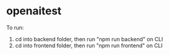 # openaitest

To run:

1. cd into backend folder, then run "npm run backend" on CLI
2. cd into frontend folder, then run "npm run frontend" on CLI

